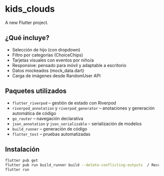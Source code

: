 # kids_clouds

A new Flutter project.

## ¿Qué incluye?
- Selección de hijo (con dropdown)
- Filtro por categorías (ChoiceChips)
- Tarjetas visuales con eventos por niño/a
- Responsive: pensado para móvil y adaptable a escritorio
- Datos mockeados (mock_data.dart)
- Carga de imágenes desde RandomUser API

## Paquetes utilizados
- `flutter_riverpod` – gestión de estado con Riverpod
- `riverpod_annotation` y `riverpod_generator` – anotaciones y generación automática de código
- `go_router` – navegación declarativa
- `json_annotation` y `json_serializable` – serialización de modelos
- `build_runner` – generación de código
- `flutter_test` – pruebas automatizadas

## Instalación
```bash
flutter pub get
flutter pub run build_runner build --delete-conflicting-outputs  / Recomendado
flutter run
